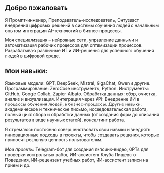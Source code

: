 ## Добро пожаловать
Я Промпт-инженер, Преподаватель-исследователь, Энтузиаст внедрения цифровых решений в системы обучения людей с начальным опытом интеграции AI-технологий в бизнес-процессы.

Моя специализация – нейронные сети, управление данными и автоматизация рабочих процессов для оптимизации процессов. Разрабатываю различные ИТ и ИИ-решения для успешного обучения людей в цифровой среде.

## Мои навыки:

Языковые модели: GPT, DeepSeek, Mistral, GigaChat, Qwen и другие.
Программирование: ZeroCode инструменты, Python.
Инструменты: GitHub, Google Collab, Zapier, Albato.
Обработка данных: сбор, очистка, анализ и визуализация.
Интеграция через API: Внедрение ИИ в процессы обучения людей, в бизнес-процессы.
Другие навыки: академическое и техническое письмо, исследовательская работа, полный цикл сбора и обработки данных (от создания форм до описания результатов в виде научных статей), консалтинг работа.

Я стремлюсь постоянно совершенствовать свои навыки и внедрять инновационные подходы в проекты, чтобы создавать решения, которые приносят реальную ценность пользователям.

*Мои проекты:* Telegram-бот для создания липсинк-видео, GPTs для проверки контрольных работ, ИИ-ассистент Клуба Пищевого Поведения, ИИ-рецензент учебных работ, ИИ-ассистент записи на прием и др.   
